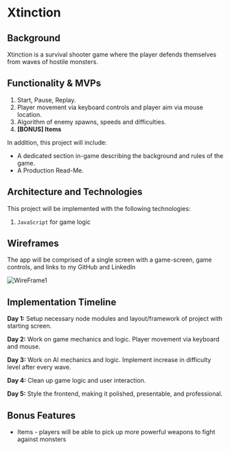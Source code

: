 # Xtinction

## Background
Xtinction is a survival shooter game where the player defends themselves from waves of hostile monsters.

## Functionality & MVPs
1. Start, Pause, Replay.
2. Player movement via keyboard controls and player aim via mouse location.
3. Algorithm of enemy spawns, speeds and difficulties.
4. **[BONUS] Items**

In addition, this project will include:
* A dedicated section in-game describing the background and rules of the game.
* A Production Read-Me.

## Architecture and Technologies
This project will be implemented with the following technologies:
1. `JavaScript` for game logic

## Wireframes
The app will be comprised of a single screen with a game-screen, game controls, and links to my GitHub and LinkedIn

![WireFrame1](https://i.imgur.com/vo3k4Vm.png)

## Implementation Timeline
**Day 1:** Setup necessary node modules and layout/framework of project with starting screen.

**Day 2:** Work on game mechanics and logic. Player movement via keyboard and mouse.

**Day 3:** Work on AI mechanics and logic. Implement increase in difficulty level after every wave.

**Day 4:** Clean up game logic and user interaction.

**Day 5:** Style the frontend, making it polished, presentable, and professional.

## Bonus Features
* Items - players will be able to pick up more powerful weapons to fight against monsters
